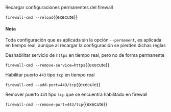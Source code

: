 Recargar configuraciones permanentes del firewall

`firewall-cmd --reload`{{execute}}

#### Nota
Toda configuración que es aplicada sin la opción `--permanent`, es aplicada en tiempo real, aunque al recargar la configuración se pierden dichas reglas

Deshabilitar servicio de `https` en tiempo real, pero no de forma permanente

`firewall-cmd --remove-service=https`{{execute}}

Habilitar puerto `443` tipo `tcp` en tiempo real

`firewall-cmd --add-port=443/tcp`{{execute}}

Remover puerto `443` tipo `tcp` que se encuentra habilitado en firewall 

`firewall-cmd --remove-port=443/tcp`{{execute}}
